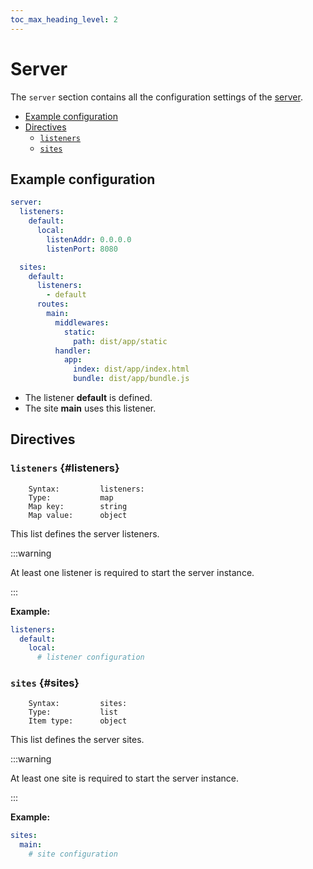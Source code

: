 ```yaml
---
toc_max_heading_level: 2
---
```


# Server

The `server` section contains all the configuration settings of the [server](/neon/configuration/server/overview/).

- [Example configuration](#example-configuration)
- [Directives](#directives)
  - [`listeners`](#listeners)
  - [`sites`](#sites)

## Example configuration

```yaml
server:
  listeners:
    default:
      local:
        listenAddr: 0.0.0.0
        listenPort: 8080

  sites:
    default:
      listeners:
        - default
      routes:
        main:
          middlewares:
            static:
              path: dist/app/static
          handler:
            app:
              index: dist/app/index.html
              bundle: dist/app/bundle.js
```

- The listener **default** is defined.
- The site **main** uses this listener.

## Directives

### `listeners` {#listeners}

```
    Syntax:         listeners:
    Type:           map
    Map key:        string
    Map value:      object
```

This list defines the server listeners.

:::warning

At least one listener is required to start the server instance.

:::

**Example:**

```yaml
listeners:
  default:
    local:
      # listener configuration
```

### `sites` {#sites}

```
    Syntax:         sites:
    Type:           list
    Item type:      object
```

This list defines the server sites.

:::warning

At least one site is required to start the server instance.

:::

**Example:**

```yaml
sites:
  main:
    # site configuration
```
